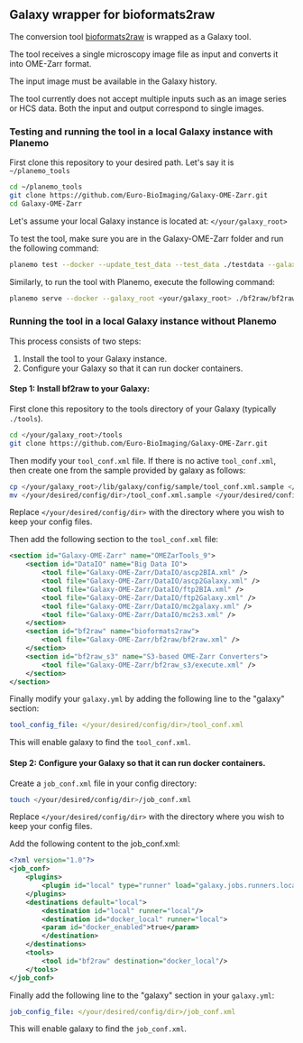 ## Galaxy wrapper for bioformats2raw

The conversion tool [bioformats2raw](https://github.com/glencoesoftware/bioformats2raw) is wrapped as a Galaxy tool.

The tool receives a single microscopy image file as input and converts it into OME-Zarr format.

The input image must be available in the Galaxy history. 

The tool currently does not accept multiple inputs such as an image series or HCS data. Both the input and output correspond to single images.

### Testing and running the tool in a local Galaxy instance with Planemo

First clone this repository to your desired path. Let's say it is `~/planemo_tools`
```bash
cd ~/planemo_tools
git clone https://github.com/Euro-BioImaging/Galaxy-OME-Zarr.git
cd Galaxy-OME-Zarr
```

Let's assume your local Galaxy instance is located at: `</your/galaxy_root>`

To test the tool, make sure you are in the Galaxy-OME-Zarr folder and run the following command:
```bash
planemo test --docker --update_test_data --test_data ./testdata --galaxy_root <your/galaxy_root> ./bf2raw/bf2raw.xml
```

Similarly, to run the tool with Planemo, execute the following command:
```bash
planemo serve --docker --galaxy_root <your/galaxy_root> ./bf2raw/bf2raw.xml
```

### Running the tool in a local Galaxy instance without Planemo
This process consists of two steps: 
1) Install the tool to your Galaxy instance. 
2) Configure your Galaxy so that it can run docker containers.

#### Step 1: Install bf2raw to your Galaxy: 

First clone this repository to the tools directory of your Galaxy
(typically `./tools`).

```bash
cd </your/galaxy_root>/tools
git clone https://github.com/Euro-BioImaging/Galaxy-OME-Zarr.git
```

Then modify your `tool_conf.xml` file. If there is no active `tool_conf.xml`, 
then create one from the sample provided by galaxy as follows:
```bash
cp </your/galaxy_root>/lib/galaxy/config/sample/tool_conf.xml.sample </your/desired/config/dir>
mv </your/desired/config/dir>/tool_conf.xml.sample </your/desired/config/dir>/tool_conf.xml
``` 
Replace `</your/desired/config/dir>` with the directory where you wish to keep your config files.

Then add the following section to the `tool_conf.xml` file:
```xml
<section id="Galaxy-OME-Zarr" name="OMEZarTools_9">
    <section id="DataIO" name="Big Data IO">
        <tool file="Galaxy-OME-Zarr/DataIO/ascp2BIA.xml" />	  
        <tool file="Galaxy-OME-Zarr/DataIO/ascp2Galaxy.xml" />	  
        <tool file="Galaxy-OME-Zarr/DataIO/ftp2BIA.xml" />	  
        <tool file="Galaxy-OME-Zarr/DataIO/ftp2Galaxy.xml" />
        <tool file="Galaxy-OME-Zarr/DataIO/mc2galaxy.xml" />
        <tool file="Galaxy-OME-Zarr/DataIO/mc2s3.xml" />
    </section>  
    <section id="bf2raw" name="bioformats2raw">
        <tool file="Galaxy-OME-Zarr/bf2raw/bf2raw.xml" />	  
    </section> 
    <section id="bf2raw_s3" name="S3-based OME-Zarr Converters">
        <tool file="Galaxy-OME-Zarr/bf2raw_s3/execute.xml" />	  
    </section> 
</section>  
```

Finally modify your `galaxy.yml` by adding the following line to the "galaxy" section:

```yaml
tool_config_file: </your/desired/config/dir>/tool_conf.xml
```

This will enable galaxy to find the `tool_conf.xml`.

#### Step 2: Configure your Galaxy so that it can run docker containers.

Create a `job_conf.xml` file in your config directory:
```bash
touch </your/desired/config/dir>/job_conf.xml
```
Replace `</your/desired/config/dir>` with the directory where you wish to keep your config files.

Add the following content to the job_conf.xml:

```xml
<?xml version="1.0"?>
<job_conf>
    <plugins>
        <plugin id="local" type="runner" load="galaxy.jobs.runners.local:LocalJobRunner" workers="4"/>
    </plugins>
    <destinations default="local">
        <destination id="local" runner="local"/>
        <destination id="docker_local" runner="local">
	    <param id="docker_enabled">true</param>
        </destination>	
    </destinations>
    <tools>
        <tool id="bf2raw" destination="docker_local"/>
    </tools>
</job_conf>
```

Finally add the following line to the "galaxy" section in your `galaxy.yml`:

```yaml
job_config_file: </your/desired/config/dir>/job_conf.xml
```

This will enable galaxy to find the `job_conf.xml`.
